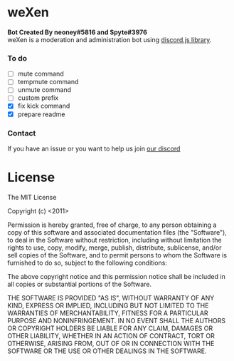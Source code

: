 # weXen 
**Bot Created By neoney#5816 and Spyte#3976**\
weXen is a moderation and administration bot using [discord.js library]("https://discord.js.org").
### To do
- [ ] mute command
- [ ] tempmute command
- [ ] unmute command
- [ ] custom prefix
- [x] fix kick command
- [x] prepare readme
### Contact 
If you have an issue or you want to help us join [our discord](https://discord.gg/CHJRGS)
# License
The MIT License

Copyright (c) <2011>

Permission is hereby granted, free of charge, to any person obtaining a copy of this software and associated documentation files (the "Software"), to deal in the Software without restriction, including without limitation the rights to use, copy, modify, merge, publish, distribute, sublicense, and/or sell copies of the Software, and to permit persons to whom the Software is furnished to do so, subject to the following conditions:

The above copyright notice and this permission notice shall be included in all copies or substantial portions of the Software.

THE SOFTWARE IS PROVIDED "AS IS", WITHOUT WARRANTY OF ANY KIND, EXPRESS OR IMPLIED, INCLUDING BUT NOT LIMITED TO THE WARRANTIES OF MERCHANTABILITY, FITNESS FOR A PARTICULAR PURPOSE AND NONINFRINGEMENT. IN NO EVENT SHALL THE AUTHORS OR COPYRIGHT HOLDERS BE LIABLE FOR ANY CLAIM, DAMAGES OR OTHER LIABILITY, WHETHER IN AN ACTION OF CONTRACT, TORT OR OTHERWISE, ARISING FROM, OUT OF OR IN CONNECTION WITH THE SOFTWARE OR THE USE OR OTHER DEALINGS IN THE SOFTWARE.
